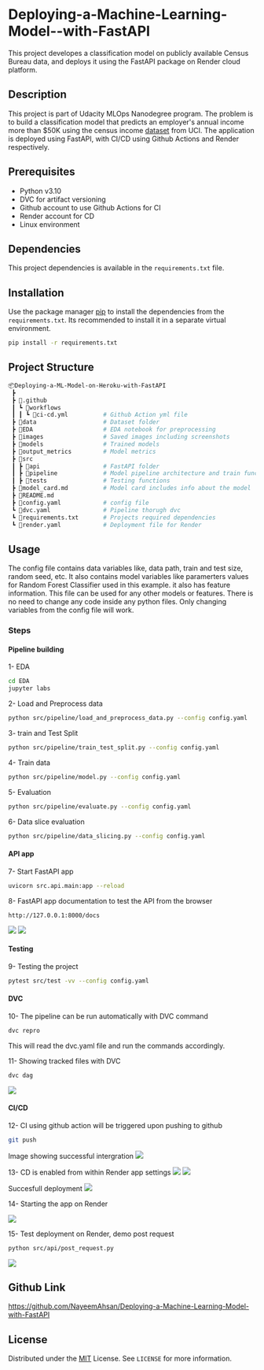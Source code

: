 # Deploying-a-Machine-Learning-Model--with-FastAPI
This project developes a classification model on publicly available Census Bureau data, and deploys it using the FastAPI package on Render cloud platform. 

## Description
This project is part of Udacity MLOps Nanodegree program. The problem is to build a classification model that predicts an employer's annual income more than $50K using the census income [dataset](https://archive.ics.uci.edu/ml/datasets/census+income) from UCI. The application is deployed using FastAPI, with CI/CD using Github Actions and Render respectively.

## Prerequisites
- Python v3.10
- DVC for artifact versioning
- Github account to use Github Actions for CI
- Render account for CD
- Linux environment 

## Dependencies
This project dependencies is available in the ```requirements.txt``` file.

## Installation
Use the package manager [pip](https://pip.pypa.io/en/stable/) to install the dependencies from the ```requirements.txt```. Its recommended to install it in a separate virtual environment.

```bash
pip install -r requirements.txt
```

## Project Structure
```bash
📦Deploying-a-ML-Model-on-Heroku-with-FastAPI
 ┣ 
 ┣ 📂.github
 ┃ ┗ 📂workflows
 ┃ ┃ ┗ 📜ci-cd.yml          # Github Action yml file
 ┣ 📂data                   # Dataset folder
 ┣ 📂EDA                    # EDA notebook for preprocessing
 ┣ 📂images                 # Saved images including screenshots
 ┣ 📂models                 # Trained models
 ┣ 📂output_metrics         # Model metrics
 ┣ 📂src                
 ┃ ┣ 📂api                  # FastAPI folder
 ┃ ┣ 📂pipeline             # Model pipeline architecture and train functions
 ┃ ┣ 📂tests                # Testing functions
 ┣ 📜model_card.md          # Model card includes info about the model 
 ┣ 📜README.md 
 ┣ 📜config.yaml            # config file             
 ┗ 📜dvc.yaml               # Pipeline thorugh dvc
 ┗ 📜requirements.txt       # Projects required dependencies
 ┗ 📜render.yaml            # Deployment file for Render
```
## Usage
The config file contains data variables like, data path, train and test size, random seed, etc. It also contains model variables like paramerters values for Random Forest Classifier used in this example. it also has feature information. This file can be used for any other models or features. There is no need to change any code inside any python files. Only changing variables from the config file will work.  

### Steps

#### Pipeline building

1- EDA
```bash
cd EDA
jupyter labs
```
2- Load and Preprocess data
```bash
python src/pipeline/load_and_preprocess_data.py --config config.yaml
```
3- train and Test Split
```bash
python src/pipeline/train_test_split.py --config config.yaml
```
4- Train data
```bash
python src/pipeline/model.py --config config.yaml
```
5- Evaluation
```bash
python src/pipeline/evaluate.py --config config.yaml
```
6- Data slice evaluation
```bash
python src/pipeline/data_slicing.py --config config.yaml
```

#### API app
7- Start FastAPI app
```bash
uvicorn src.api.main:app --reload
```
8- FastAPI app documentation to test the API from the browser
```
http://127.0.0.1:8000/docs
```
<img src="images/fastAPI_post_1.png">
<img src="images/fastAPI_post_2.png">

#### Testing
9- Testing the project
```bash
pytest src/test -vv --config config.yaml
```

#### DVC 
10- The pipeline can be run automatically with DVC command
```bash
dvc repro
```
This will read the dvc.yaml file and run the commands accordingly. 

11- Showing tracked files with DVC
```bash
dvc dag
```
<img src="images/dvc_tracking.png">

#### CI/CD

12- CI using github action will be triggered upon pushing to github
```bash
git push
```
Image showing successful intergration 
<img src="images/continuous_integration.png">

13- CD is enabled from within Render app settings
<img src="images/continuous_deloyment.png">
<img src="images/continuous_deloyment_2.png">

Succesfull deployment 
<img src="images/render_deployment.png">

14- Starting the app on Render

<img src="images/live_get.png">

15- Test deployment on Render, demo post request
```bash
python src/api/post_request.py
```
<img src="images/live_post.png">

## Github Link
https://github.com/NayeemAhsan/Deploying-a-Machine-Learning-Model-with-FastAPI

## License
Distributed under the [MIT](https://choosealicense.com/licenses/mit/) License. See ```LICENSE``` for more information.

